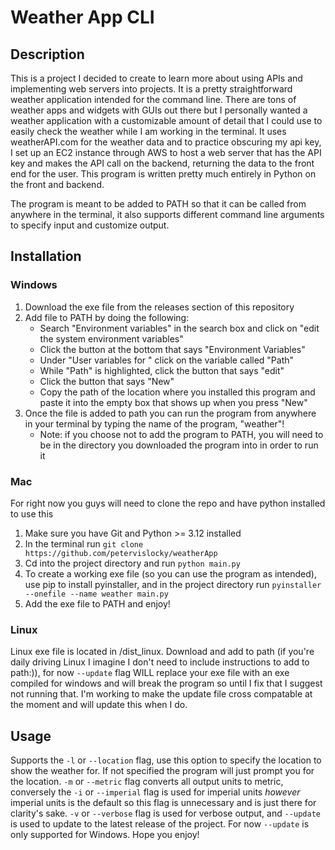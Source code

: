 # Weather App CLI
## Description
This is a project I decided to create to learn more about using APIs and implementing web servers into projects. It is a pretty straightforward weather application intended for the command line. There are tons of weather apps and widgets with GUIs out there but I personally wanted a weather application with a customizable amount of detail that I could use to easily check the weather while I am working in the terminal. It uses weatherAPI.com for the weather data and to practice obscuring my api key, I set up an EC2 instance through AWS to host a web server that has the API key and makes the API call on the backend, returning the data to the front end for the user. This program is written pretty much entirely in Python on the front and backend.

The program is meant to be added to PATH so that it can be called from anywhere in the terminal, it also supports different command line arguments to specify input and customize output.

## Installation
### Windows
1. Download the exe file from the releases section of this repository
2. Add file to PATH by doing the following: 
    - Search "Environment variables" in the search box and click on "edit the system environment variables"
    - Click the button at the bottom that says "Environment Variables"
    - Under "User variables for <YourUserName>" click on the variable called "Path"
    - While "Path" is highlighted, click the button that says "edit"
    - Click the button that says "New" 
    - Copy the path of the location where you installed this program and paste it into the empty box that shows up when you press "New"
3. Once the file is added to path you can run the program from anywhere in your terminal by typing the name of the program, "weather"!
    - Note: if you choose not to add the program to PATH, you will need to be in the directory you downloaded the program into in order to run it

### Mac
For right now you guys will need to clone the repo and have python installed to use this
1. Make sure you have Git and Python >= 3.12 installed
2. In the terminal run `git clone https://github.com/petervislocky/weatherApp`
3. Cd into the project directory and run `python main.py`
4. To create a working exe file (so you can use the program as intended), use pip to install pyinstaller, and in the project directory run `pyinstaller --onefile --name weather main.py`
5. Add the exe file to PATH and enjoy!

### Linux
Linux exe file is located in /dist_linux. Download and add to path (if you're daily driving Linux I imagine I don't need to include instructions to add to path:)), for now `--update` flag WILL replace your exe file with an exe compiled for windows and will break the program so until I fix that I suggest not running that. I'm working to make the update file cross compatable at the moment and will update this when I do. 

## Usage
Supports the `-l` or `--location` flag, use this option to specify the location to show the weather for. If not specified the program will just prompt you for the location.
`-m` or `--metric` flag converts all output units to metric, conversely the `-i` or `--imperial` flag is used for imperial units *however* imperial units is the default so this flag is unnecessary and is just there for clarity's sake. `-v` or `--verbose` flag is used for verbose output, and `--update` is used to update to the latest release of the project. For now `--update` is only supported for Windows.
Hope you enjoy!
